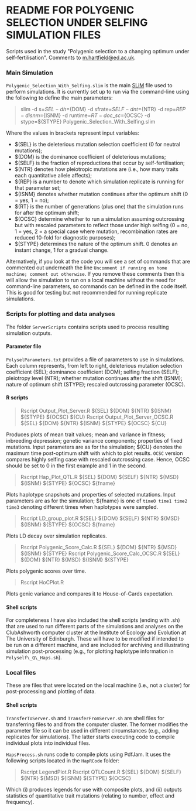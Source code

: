 # README FOR POLYGENIC SELECTION UNDER SELFING SIMULATION FILES

Scripts used in the study "Polygenic selection to a changing optimum under self-fertilisation". Comments to m.hartfield@ed.ac.uk.

### Main Simulation

`Polygenic_Selection_With_Selfing.slim` is the main [SLiM](https://messerlab.org/slim/ "SLiM") file used to perform simulations. It is currently set up to run via the command-line using the following to define the main parameters:

> slim -d s=${SEL} -d h=${DOM} -d sfrate=${SELF} -d nt=${NTR} -d rep=${REP} -d isnm=${ISNM} -d runtime=${RT} -d oc\_sc=${OCSC} -d stype=${STYPE} Polygenic\_Selection\_With\_Selfing.slim

Where the values in brackets represent input variables:
- $(SEL} is the deleterious mutation selection coefficient (0 for neutral mutations);
- $(DOM} is the dominance coefficient of deleterious mutations;
- $(SELF} is the fraction of reproductions that occur by self-fertilisation;
- $(NTR} denotes how pleiotropic mutations are (i.e., how many traits each quantitative allele affects);
- $(REP} is a number to denote which simulation replicate is running for that parameter set;
- $(ISNM} denotes whether mutation continues after the optimum shift (0 = yes, 1 = no);
- $(RT} is the number of generations (plus one) that the simulation runs for after the optimum shift;
- $(OCSC} determine whether to run a simulation assuming outcrossing but with rescaled parameters to reflect those under high selfing (0 = no, 1 = yes, 2  = a special case where mutation, recombination rates are reduced 10-fold for diagnostic purposes);
- $(STYPE} determines the nature of the optimum shift. 0 denotes an instant change, 1 for a gradual change.

Alternatively, if you look at the code you will see a set of commands that are commented out underneath the line `Uncomment if running on home machine; comment out otherwise`. If you remove these comments then this will allow the simulation to run on a local machine without the need for command-line parameters, so commands can be defined in the code itself. This is good for testing but not recommended for running replicate simulations.

### Scripts for plotting and data analyses

The folder `ServerScripts` contains scripts used to process resulting simulation outputs.

#### Parameter file

`PolyselParameters.txt` provides a file of parameters to use in simulations. Each column represents, from left to right, deleterious mutation selection coefficient (SEL); dominance coefficient (DOM); selfing fraction (SELF); pleiotropy level (NTR); whether mutation continues after the shift (ISNM); nature of optimum shift (STYPE); rescaled outcrossing parameter (OCSC).

#### R scripts

> Rscript Output\_Plot\_Server.R ${SEL} ${DOM} ${NTR} ${ISNM} ${STYPE} ${OCSC} ${CU}
> Rscript Output\_Plot\_Server\_OCSC.R ${SEL} ${DOM} ${NTR} ${ISNM} ${STYPE} ${OCSC} ${CU}

Produces plots of mean trait values; mean and variance in fitness; inbreeding depression; genetic variance components; properties of fixed mutations. Input parameters are as for the simulation; ${CU} denotes the maximum time post-optimum shift with which to plot results. `OCSC` version compares highly selfing case with rescaled outcrossing case. Hence, OCSC should be set to 0 in the first example and 1 in the second.

> Rscript Hap\_Plot\_QTL.R ${SEL} ${DOM} ${SELF} ${NTR} ${MSD} ${ISNM} ${STYPE} ${OCSC} ${fname}

Plots haplotype snapshots and properties of selected mutations. Input parameters are as for the simulation; ${fname} is one of `time0 time1 time2 time3` denoting different times when haplotypes were sampled.

> Rscript LD\_group\_plot.R ${SEL} ${DOM} ${SELF} ${NTR} ${MSD} ${ISNM} ${STYPE} ${OCSC} ${fname}

Plots LD decay over simulation replicates.

> Rscript Polygenic\_Score\_Calc.R ${SEL} ${DOM} ${NTR} ${MSD} ${ISNM} ${STYPE}
> Rscript Polygenic\_Score\_Calc_OCSC.R ${SEL} ${DOM} ${NTR} ${MSD} ${ISNM} ${STYPE}

Plots polygenic scores over time.

> Rscript HoCPlot.R

Plots genic variance and compares it to House-of-Cards expectation.

#### Shell scripts

For completeness I have also included the shell scripts (ending with .sh) that are used to run different parts of the simulations and analyses on the ClubAshworth computer cluster at the Institute of Ecology and Evolution at The University of Edinburgh. These will have to be modified if intended to be run on a different machine, and are included for archiving and illustrating simulation post-processing (e.g., for plotting haplotype information in `Polyself\_Q\_Haps.sh`).

### Local files

These are files that were located on the local machine (i.e., not a cluster) for post-processing and plotting of data.

#### Shell scripts

`TransferToServer.sh` and `TransferFromServer.sh` are shell files for transferring files to and from the computer cluster. The former modifies the parameter file so it can be used in different circumstances (e.g., adding replicates for simulations). The latter starts executing code to compile individual plots into individual files.

`HapsProcess.sh` runs code to compile plots using PdfJam. It uses the following scripts located in the `HapRCode` folder:

> Rscript LegendPlot.R 
> Rscript QTLCount.R ${SEL} ${DOM} ${SELF} ${NTR} ${MSD} ${ISNM} ${STYPE} ${OCSC}

Which (i) produces legends for use with composite plots, and (ii) outputs statistics of quantitative trait mutations (relating to number, effect and frequency).
